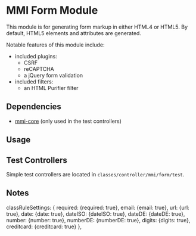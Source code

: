 # MMI Form Module

This module is for generating form markup in either HTML4 or HTML5.
By default, HTML5 elements and attributes are generated.

Notable features of this module include:

* included plugins:
    * CSRF
    * reCAPTCHA
	* a jQuery form validation
* included filters:
	* an HTML Purifier filter

## Dependencies

* [mmi-core](http://github.com/memakeit/mmi-core) (only used in the test controllers)

## Usage

## Test Controllers
Simple test controllers are located in `classes/controller/mmi/form/test`.


## Notes

classRuleSettings: {
	required: {required: true},
	email: {email: true},
	url: {url: true},
	date: {date: true},
	dateISO: {dateISO: true},
	dateDE: {dateDE: true},
	number: {number: true},
	numberDE: {numberDE: true},
	digits: {digits: true},
	creditcard: {creditcard: true}
},
